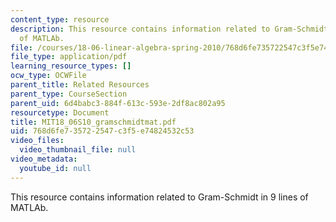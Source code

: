 ```yaml
---
content_type: resource
description: This resource contains information related to Gram-Schmidt in 9 lines
  of MATLAb.
file: /courses/18-06-linear-algebra-spring-2010/768d6fe735722547c3f5e74824532c53_MIT18_06S10_gramschmidtmat.pdf
file_type: application/pdf
learning_resource_types: []
ocw_type: OCWFile
parent_title: Related Resources
parent_type: CourseSection
parent_uid: 6d4babc3-884f-613c-593e-2df8ac802a95
resourcetype: Document
title: MIT18_06S10_gramschmidtmat.pdf
uid: 768d6fe7-3572-2547-c3f5-e74824532c53
video_files:
  video_thumbnail_file: null
video_metadata:
  youtube_id: null
---
```

This resource contains information related to Gram-Schmidt in 9 lines of MATLAb.

